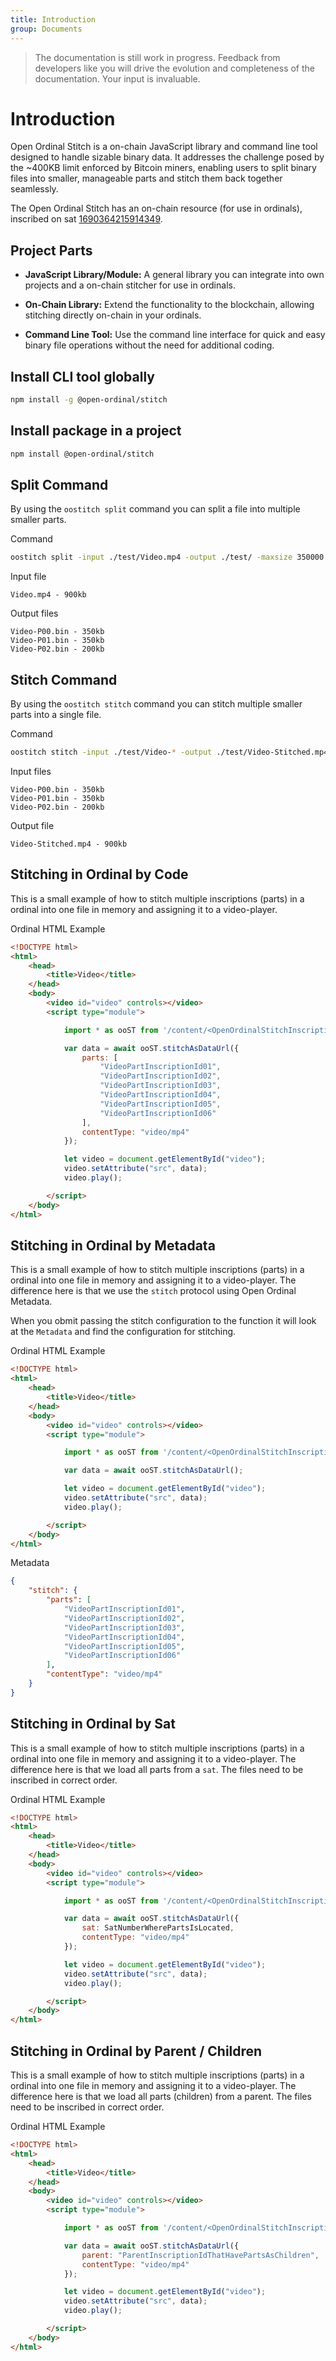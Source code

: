 ```yaml
---
title: Introduction
group: Documents
---
```


> The documentation is still work in progress. Feedback from developers like you will drive the evolution and completeness of the documentation. Your input is invaluable.

# Introduction

Open Ordinal Stitch is a on-chain JavaScript library and command line tool designed to handle sizable binary data. It addresses the challenge posed by the ~400KB limit enforced by Bitcoin miners, enabling users to split binary files into smaller, manageable parts and stitch them back together seamlessly.

The Open Ordinal Stitch has an on-chain resource (for use in ordinals), inscribed on sat [1690364215914349](https://ordinals.com/sat/1690364215914349).

## Project Parts

- **JavaScript Library/Module:** A general library you can integrate into own projects and a on-chain stitcher for use in ordinals.

- **On-Chain Library:** Extend the functionality to the blockchain, allowing stitching directly on-chain in your ordinals.

- **Command Line Tool:** Use the command line interface for quick and easy binary file operations without the need for additional coding.

## Install CLI tool globally

```sh
npm install -g @open-ordinal/stitch
```

## Install package in a project

```sh
npm install @open-ordinal/stitch
```

## Split Command

By using the `oostitch split` command you can split a file into multiple smaller parts.

Command
```sh
oostitch split -input ./test/Video.mp4 -output ./test/ -maxsize 350000
```

Input file
```text
Video.mp4 - 900kb
```

Output files
```text
Video-P00.bin - 350kb
Video-P01.bin - 350kb
Video-P02.bin - 200kb
```

## Stitch Command

By using the `oostitch stitch` command you can stitch multiple smaller parts into a single file.

Command
```sh
oostitch stitch -input ./test/Video-* -output ./test/Video-Stitched.mp4
```

Input files
```text
Video-P00.bin - 350kb
Video-P01.bin - 350kb
Video-P02.bin - 200kb
```

Output file
```text
Video-Stitched.mp4 - 900kb
```

## Stitching in Ordinal by Code

This is a small example of how to stitch multiple inscriptions (parts) in a ordinal into one file in memory and assigning it to a video-player.

Ordinal HTML Example
```html
<!DOCTYPE html>
<html>
    <head>
        <title>Video</title>
    </head>
    <body>
        <video id="video" controls></video>
        <script type="module">

            import * as ooST from '/content/<OpenOrdinalStitchInscriptionId>';

            var data = await ooST.stitchAsDataUrl({
                parts: [
                    "VideoPartInscriptionId01",
                    "VideoPartInscriptionId02",
                    "VideoPartInscriptionId03",
                    "VideoPartInscriptionId04",
                    "VideoPartInscriptionId05",
                    "VideoPartInscriptionId06"
                ],
                contentType: "video/mp4"
            });

            let video = document.getElementById("video");
            video.setAttribute("src", data);
            video.play();

        </script>
    </body>
</html>
```

## Stitching in Ordinal by Metadata

This is a small example of how to stitch multiple inscriptions (parts) in a ordinal into one file in memory and assigning it to a video-player. The difference here is that we use the `stitch` protocol using Open Ordinal Metadata.

When you obmit passing the stitch configuration to the function it will look at the `Metadata` and find the configuration for stitching.

Ordinal HTML Example
```html
<!DOCTYPE html>
<html>
    <head>
        <title>Video</title>
    </head>
    <body>
        <video id="video" controls></video>
        <script type="module">

            import * as ooST from '/content/<OpenOrdinalStitchInscriptionId>';

            var data = await ooST.stitchAsDataUrl();

            let video = document.getElementById("video");
            video.setAttribute("src", data);
            video.play();

        </script>
    </body>
</html>
```

Metadata
```json
{
    "stitch": {
        "parts": [
            "VideoPartInscriptionId01",
            "VideoPartInscriptionId02",
            "VideoPartInscriptionId03",
            "VideoPartInscriptionId04",
            "VideoPartInscriptionId05",
            "VideoPartInscriptionId06"
        ],
        "contentType": "video/mp4"
    }
}
```

## Stitching in Ordinal by Sat

This is a small example of how to stitch multiple inscriptions (parts) in a ordinal into one file in memory and assigning it to a video-player. The difference here is that we load all parts from a `sat`. The files need to be inscribed in correct order.

Ordinal HTML Example
```html
<!DOCTYPE html>
<html>
    <head>
        <title>Video</title>
    </head>
    <body>
        <video id="video" controls></video>
        <script type="module">

            import * as ooST from '/content/<OpenOrdinalStitchInscriptionId>';

            var data = await ooST.stitchAsDataUrl({
                sat: SatNumberWherePartsIsLocated,
                contentType: "video/mp4"
            });

            let video = document.getElementById("video");
            video.setAttribute("src", data);
            video.play();

        </script>
    </body>
</html>
```

## Stitching in Ordinal by Parent / Children

This is a small example of how to stitch multiple inscriptions (parts) in a ordinal into one file in memory and assigning it to a video-player. The difference here is that we load all parts (children) from a parent. The files need to be inscribed in correct order.

Ordinal HTML Example
```html
<!DOCTYPE html>
<html>
    <head>
        <title>Video</title>
    </head>
    <body>
        <video id="video" controls></video>
        <script type="module">

            import * as ooST from '/content/<OpenOrdinalStitchInscriptionId>';

            var data = await ooST.stitchAsDataUrl({
                parent: "ParentInscriptionIdThatHavePartsAsChildren",
                contentType: "video/mp4"
            });

            let video = document.getElementById("video");
            video.setAttribute("src", data);
            video.play();

        </script>
    </body>
</html>
```
